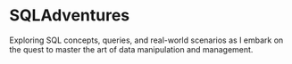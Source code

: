 # SQLAdventures
Exploring SQL concepts, queries, and real-world scenarios as I embark on the quest to master the art of data manipulation and management.
